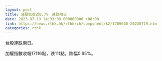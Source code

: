 ```yaml
---
layout: post
title: 台股低收近0.7%　連跌兩日
date: 2023-07-19 14:33:08.000000000 +08:00
link: https://news.rthk.hk/rthk/ch/component/k2/1709630-20230719.htm
categories: rthk
---
```


台股連跌兩日。

加權指數收報17116點，跌111點，跌幅0.65%。
